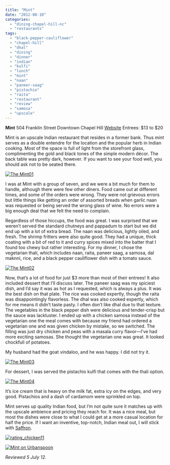```yaml
---
title: "Mint"
date: "2012-08-10"
categories: 
  - "dining-chapel-hill-nc"
  - "restaurants"
tags: 
  - "black-pepper-cauliflower"
  - "chapel-hill"
  - "dhal"
  - "dining"
  - "dinner"
  - "indian"
  - "kulfi"
  - "lunch"
  - "mint"
  - "naan"
  - "paneer-saag"
  - "pistachio"
  - "raita"
  - "restaurant"
  - "review"
  - "samosa"
  - "upscale"
---
```


**Mint** 504 Franklin Street Downtown Chapel Hill [Website](http://www.mintunc.com/) Entrees: $13 to $20

Mint is an upscale Indian restaurant that resides in a former bank. Thus _mint_ serves as a double entendre for the location and the popular herb in Indian cooking. Most of the space is full of light from the storefront glass, complimenting the gold and black tones of the simple modern décor. The back table was pretty dark, however. If you want to see your food well, you should ask not to be seated there.

[![](http://s3.amazonaws.com/thegourmez-wpmedia/2012/08/The-Mint01.jpg "The Mint01")](http://s3.amazonaws.com/thegourmez-wpmedia/2012/08/The-Mint01.jpg)

I was at Mint with a group of seven, and we were a bit much for them to handle, although there were few other diners. Food came out at different times, and some of the orders were wrong. They were not grievous errors but little things like getting an order of assorted breads when garlic naan was requested or being served the wrong glass of wine. No errors were a big enough deal that we felt the need to complain.

Regardless of those hiccups, the food was great. I was surprised that we weren’t served the standard chutneys and pappadum to start but we did end up with a lot of extra bread. The naan was delicious, lightly oiled, and fresh. The shrimp fritters were also quite good. They had a unique, thick coating with a bit of red to it and curry spices mixed into the batter that I found too chewy but rather interesting. For my dinner, I chose the vegetarian thali, which includes naan, raita, paneer saag, a samosa, dal maknni, rice, and a black pepper cauliflower dish with a tomato sauce.

[![](http://s3.amazonaws.com/thegourmez-wpmedia/2012/08/The-Mint02.jpg "The Mint02")](http://s3.amazonaws.com/thegourmez-wpmedia/2012/08/The-Mint02.jpg)

Now, that’s a lot of food for just $3 more than most of their entrees! It also included dessert that I’ll discuss later. The paneer saag was my spiciest dish, and I’d say it was as hot as I requested, which is always a plus. It was the best dish on that plate. The rice was cooked expertly, though the raita was disappointingly flavorless. The dhal was also cooked expertly, which for me means it didn’t taste pasty. I often don’t like dhal due to that texture. The vegetables in the black pepper dish were delicious and tender-crisp but the sauce was lackluster. I ended up with a chicken samosa instead of the vegetarian one the meal comes with because my friend had ordered a vegetarian one and was given chicken by mistake, so we switched. The filling was just dry chicken and peas with a masala curry flavor—I’ve had more exciting samosas. She thought the vegetarian one was great. It looked chockfull of potatoes.

My husband had the goat vindaloo, and he was happy. I did not try it.

[![](http://s3.amazonaws.com/thegourmez-wpmedia/2012/08/The-Mint03.jpg "The Mint03")](http://s3.amazonaws.com/thegourmez-wpmedia/2012/08/The-Mint03.jpg)

For dessert, I was served the pistachio kulfi that comes with the thali option.

[![](http://s3.amazonaws.com/thegourmez-wpmedia/2012/08/The-Mint04.jpg "The Mint04")](http://s3.amazonaws.com/thegourmez-wpmedia/2012/08/The-Mint04.jpg)

It’s ice cream that is heavy on the milk fat, extra icy on the edges, and very good. Pistachios and a dash of cardamom were sprinkled on top.

Mint serves up quality Indian food, but I’m not quite sure it matches up with the upscale ambience and pricing they reach for. It was a nice meal, but most the dishes were close to what I could get at a more casual location for half the price. If I want an inventive, top-notch, Indian meal out, I will stick with [Saffron](http://www.thegourmez.com/2009/02/saffron-morrisville-nc/ "Saffron review").

[![](http://s3.amazonaws.com/thegourmez-wpmedia/2009/02/rating_chicken11.gif "rating_chicken11")](http://s3.amazonaws.com/thegourmez-wpmedia/2009/02/rating_chicken11.gif)

[![Mint on Urbanspoon](http://www.urbanspoon.com/b/link/1344393/minilink.gif)](http://www.urbanspoon.com/r/25/1344393/restaurant/Franklin-St/Mint-Chapel-Hill)

_Reviewed 5 July 12._
